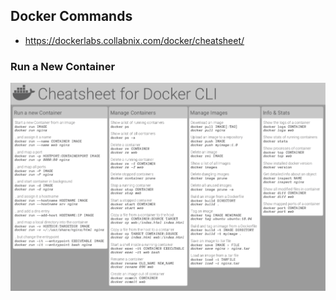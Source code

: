 ## Docker Commands

- https://dockerlabs.collabnix.com/docker/cheatsheet/

### Run a New Container

<img src="./diagrams/docker-cheatsheet.png" />

